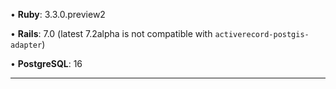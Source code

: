 • **Ruby**: 3.3.0.preview2

• **Rails**: 7.0 (latest 7.2alpha is not compatible with `activerecord-postgis-adapter`)

• **PostgreSQL**: 16

---
